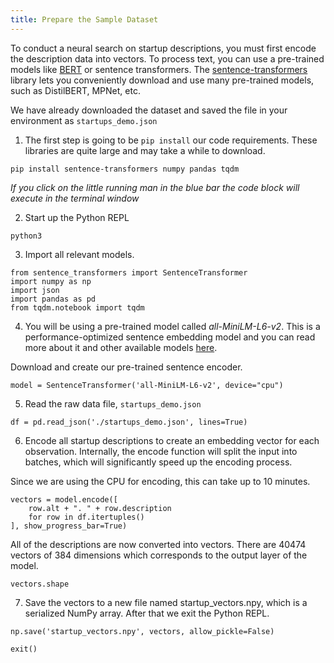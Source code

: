 ```yaml
---
title: Prepare the Sample Dataset
---
```


To conduct a neural search on startup descriptions, you must first encode the description data into vectors. To process text, you can use a pre-trained models like [BERT](https://en.wikipedia.org/wiki/BERT_(language_model)) or sentence transformers. The [sentence-transformers](https://github.com/UKPLab/sentence-transformers) library lets you conveniently download and use many pre-trained models, such as DistilBERT, MPNet, etc.

We have already downloaded the dataset and saved the file in your environment as `startups_demo.json`

1. The first step is going to be `pip install` our code requirements. These libraries are quite large and may take a while to download. 

```execute
pip install sentence-transformers numpy pandas tqdm
```
_If you click on the little running man in the blue bar the code block will execute in the terminal window_

2. Start up the Python REPL

```execute
python3 
```

3. Import all relevant models.

```execute
from sentence_transformers import SentenceTransformer
import numpy as np
import json
import pandas as pd
from tqdm.notebook import tqdm
```

4. You will be using a pre-trained model called _all-MiniLM-L6-v2_. This is a performance-optimized sentence embedding model and you can read more about it and other available models [here](https://www.sbert.net/docs/pretrained_models.html).

Download and create our pre-trained sentence encoder. 

```execute
model = SentenceTransformer('all-MiniLM-L6-v2', device="cpu")
```

5. Read the raw data file, `startups_demo.json`

```execute 
df = pd.read_json('./startups_demo.json', lines=True)
```

6.  Encode all startup descriptions to create an embedding vector for each observation. Internally, the encode function will split the input into batches, which will significantly speed up the encoding process.

Since we are using the CPU for encoding, this can take up to 10 minutes.

```execute
vectors = model.encode([
    row.alt + ". " + row.description
    for row in df.itertuples()
], show_progress_bar=True)
```

All of the descriptions are now converted into vectors. There are 40474 vectors of 384 dimensions which corresponds to the  output layer of the model.

```execute
vectors.shape
```

7. Save the vectors to a new file named startup_vectors.npy, which is a serialized NumPy array. After that we exit the Python REPL.

```execute
np.save('startup_vectors.npy', vectors, allow_pickle=False)

exit()
```


